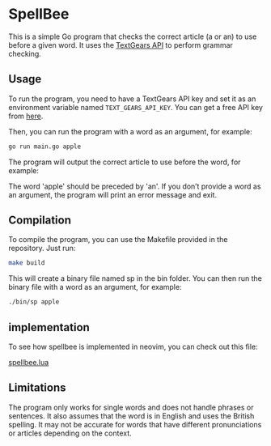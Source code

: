 # SpellBee

This is a simple Go program that checks the correct article (a or an) to use before a given word. It uses the [TextGears API](https://textgears.com/api/) to perform grammar checking.

## Usage

To run the program, you need to have a TextGears API key and set it as an environment variable named `TEXT_GEARS_API_KEY`. You can get a free API key from [here](https://textgears.com/signup.php).

Then, you can run the program with a word as an argument, for example:

```bash
go run main.go apple
```

The program will output the correct article to use before the word, for example:

The word 'apple' should be preceded by 'an'.
If you don’t provide a word as an argument, the program will print an error message and exit.

## Compilation
To compile the program, you can use the Makefile provided in the repository. Just run:

```bash
make build
```

This will create a binary file named sp in the bin folder. You can then run the binary file with a word as an argument, for example:
```bash
./bin/sp apple
```
## implementation

To see how spellbee is implemented in neovim, you can check out this file:

[spellbee.lua](https://github.com/AlexEkdahl/.dotfiles/blob/main/nvim/lua/spellbee.lua)

## Limitations
The program only works for single words and does not handle phrases or sentences. It also assumes that the word is in English and uses the British spelling. It may not be accurate for words that have different pronunciations or articles depending on the context.
